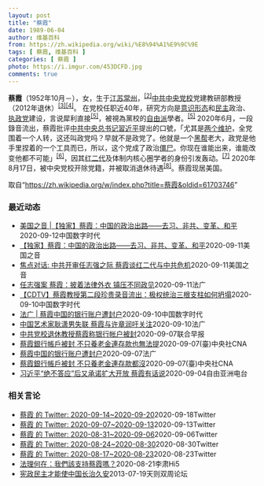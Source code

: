 ```yaml
---
layout: post
title: "蔡霞"
date: 1989-06-04
author: 维基百科
from: https://zh.wikipedia.org/wiki/%E8%94%A1%E9%9C%9E
tags: [ 蔡霞, 维基百科 ]
categories: [ 蔡霞 ]
photo: https://i.imgur.com/453DCFD.jpg
comments: true
---
```

<div class="mw-parser-output">
<p><b>蔡霞</b>（1952年10月<span class="useeditintro" title="Template:BLP editintro">－</span>），女，生于<a href="/wiki/%E6%B1%9F%E8%8B%8F" class="mw-redirect" title="江苏">江苏</a><a href="/wiki/%E5%B8%B8%E5%B7%9E" class="mw-redirect" title="常州">常州</a>，<sup id="cite_ref-tsyzm_2-1" class="reference"><a href="#cite_note-tsyzm-2">[2]</a></sup><a href="/wiki/%E4%B8%AD%E5%85%B1%E4%B8%AD%E5%A4%AE%E5%85%9A%E6%A0%A1" title="中共中央党校">中共中央党校</a>党建教研部教授（2012年退休）<sup id="cite_ref-3" class="reference"><a href="#cite_note-3">[3]</a></sup><sup id="cite_ref-4" class="reference"><a href="#cite_note-4">[4]</a></sup>。 在党校任职近40年，研究方向是<a href="/wiki/%E6%84%8F%E8%AF%86%E5%BD%A2%E6%80%81" class="mw-redirect" title="意识形态">意识形态</a>和<a href="/wiki/%E6%B0%91%E4%B8%BB" title="民主">民主</a>政治、<a href="/wiki/%E5%9F%B7%E6%94%BF%E9%BB%A8" title="執政黨">执政党</a>建设，言说犀利直接<sup id="cite_ref-dq_5-0" class="reference"><a href="#cite_note-dq-5">[5]</a></sup>，被視為黨校的<a href="/wiki/%E8%87%AA%E7%94%B1%E4%B8%BB%E7%BE%A9" class="mw-redirect" title="自由主義">自由派</a>學者。<sup id="cite_ref-dq_5-1" class="reference"><a href="#cite_note-dq-5">[5]</a></sup> 2020年6月，一段錄音流出，蔡霞批评<a href="/wiki/%E4%B8%AD%E5%9B%BD%E5%85%B1%E4%BA%A7%E5%85%9A%E4%B8%AD%E5%A4%AE%E5%A7%94%E5%91%98%E4%BC%9A%E6%80%BB%E4%B9%A6%E8%AE%B0" title="中国共产党中央委员会总书记">中共中央总书记</a><a href="/wiki/%E7%BF%92%E8%BF%91%E5%B9%B3" class="mw-redirect" title="習近平">習近平</a>提出的口號，「尤其是<a href="/wiki/%E4%B8%A4%E4%B8%AA%E7%BB%B4%E6%8A%A4" class="mw-redirect" title="两个维护">两个维护</a>，全党围着一个人转，这还叫政党吗？早就不是政党了。他就是一个<a href="/wiki/%E9%BB%91%E5%B8%AE" class="mw-redirect" title="黑帮">黑帮</a>老大，政党是他手里捏着的一个工具而已，所以，这个党成了政治<a href="/wiki/%E5%83%B5%E5%B0%B8" class="mw-redirect" title="僵尸">僵尸</a>。你现在谁能出来，谁能改变他都不可能」<sup id="cite_ref-VOA0818_6-0" class="reference"><a href="#cite_note-VOA0818-6">[6]</a></sup>，因其<a href="/w/index.php?title=%E7%BA%A2%E4%BA%8C%E4%BB%A3&amp;action=edit&amp;redlink=1" class="new" title="红二代（页面不存在）">红二代</a>及体制内核心圈学者的身份引发轰动。<sup id="cite_ref-bbc0818_7-0" class="reference"><a href="#cite_note-bbc0818-7">[7]</a></sup> 2020年8月17日，被中央党校开除党籍，并被取消退休待遇<sup id="cite_ref-开除_8-0" class="reference"><a href="#cite_note-开除-8">[8]</a></sup>。蔡霞现居美国。
</p>
</div><noscript><img src="//zh.wikipedia.org/wiki/Special:CentralAutoLogin/start?type=1x1" alt="" title="" width="1" height="1" style="border: none; position: absolute;"></noscript>
<div class="printfooter">取自“<a dir="ltr" href="https://zh.wikipedia.org/w/index.php?title=蔡霞&amp;oldid=61703746">https://zh.wikipedia.org/w/index.php?title=蔡霞&amp;oldid=61703746</a>”</div><div id="recent-news"><h3>最近动态</h3><ul><li><a href="https://nodebe4.github.io/waimei/2020-09-12/%E7%BE%8E%E5%9B%BD%E4%B9%8B%E9%9F%B3-%E7%8B%AC%E5%AE%B6-%E8%94%A1%E9%9C%9E-%E4%B8%AD%E5%9B%BD%E7%9A%84%E6%94%BF%E6%B2%BB%E5%87%BA%E8%B7%AF-%E5%8E%BB%E4%B9%A0-%E9%9D%9E%E5%85%B1-%E5%8F%98%E9%9D%A9-%E5%92%8C%E5%B9%B3" title="美国之音 |【独家】蔡霞：中国的政治出路——去习、非共、变革、和平—— 华盛顿 — 几年前，在一个中共“红二代”饭局上，话题谈到了反思。 有人说，我们应该反思到1989——天安门之后这个国家整个...">美国之音 |【独家】蔡霞：中国的政治出路——去习、非共、变革、和平</a><time>2020-09-12</time><a class="tag">中国数字时代</a></li>
<li><a href="https://nodebe4.github.io/waimei/2020-09-11/%E7%8B%AC%E5%AE%B6-%E8%94%A1%E9%9C%9E-%E4%B8%AD%E5%9B%BD%E7%9A%84%E6%94%BF%E6%B2%BB%E5%87%BA%E8%B7%AF-%E5%8E%BB%E4%B9%A0-%E9%9D%9E%E5%85%B1-%E5%8F%98%E9%9D%A9-%E5%92%8C%E5%B9%B3" title="【独家】蔡霞：中国的政治出路——去习、非共、变革、和平—— Fri, 11 Sep 2020 19:15:51 GMT 焦点对话：中共开审任志强之际 蔡霞谈红二代与中共危机 焦点对话: 中共开审...">【独家】蔡霞：中国的政治出路——去习、非共、变革、和平</a><time>2020-09-11</time><a class="tag">美国之音</a></li>
<li><a href="https://nodebe4.github.io/waimei/2020-09-11/%E7%84%A6%E7%82%B9%E5%AF%B9%E8%AF%9D-%E4%B8%AD%E5%85%B1%E5%BC%80%E5%AE%A1%E4%BB%BB%E5%BF%97%E5%BC%BA%E4%B9%8B%E9%99%85-%E8%94%A1%E9%9C%9E%E8%B0%88%E7%BA%A2%E4%BA%8C%E4%BB%A3%E4%B8%8E%E4%B8%AD%E5%85%B1%E5%8D%B1%E6%9C%BA" title="焦点对话: 中共开审任志强之际 蔡霞谈红二代与中共危机—— Fri, 11 Sep 2020 14:55:07 GMT 焦点对话：中共开审任志强之际 蔡霞谈红二代与中共危机 焦点对话: 中共开审...">焦点对话: 中共开审任志强之际 蔡霞谈红二代与中共危机</a><time>2020-09-11</time><a class="tag">美国之音</a></li>
<li><a href="https://nodebe4.github.io/waimei/2020-09-11/%E4%BB%BB%E5%BF%97%E5%BC%BA%E6%A1%88-%E8%94%A1%E9%9C%9E-%E6%8A%AB%E7%9D%80%E6%B3%95%E5%BE%8B%E5%A4%96%E8%A1%A3-%E9%95%87%E5%8E%8B%E4%B8%8D%E5%90%8C%E6%94%BF%E8%A7%81" title="任志强案 蔡霞：披着法律外衣 镇压不同政见—— 11/09/2020 - 15:31 因批评习近平是“黑帮老大”而被开除出党的前中共中央党校教授蔡霞的推特（蔡霞@realcaixia）今天针对北...">任志强案 蔡霞：披着法律外衣 镇压不同政见</a><time>2020-09-11</time><a class="tag">法广</a></li>
<li><a href="https://nodebe4.github.io/waimei/2020-09-10/CDTV-%E8%94%A1%E9%9C%9E%E6%95%99%E6%8E%88%E7%AC%AC%E4%BA%8C%E6%AE%B5%E7%8F%8D%E8%B4%B5%E5%BD%95%E9%9F%B3%E6%B5%81%E5%87%BA-%E6%9E%81%E6%9D%83%E7%BB%9F%E6%B2%BB%E4%B8%89%E6%A0%B9%E6%94%AF%E6%9F%B1%E5%A6%82%E4%BD%95%E5%9D%8D%E5%A1%8C" title="【CDTV】蔡霞教授第二段珍贵录音流出：极权统治三根支柱如何坍塌—— &nbsp; &nbsp; （文字整理或有疏漏，请以原声为准） 其实我们刚才仅仅是从人，从我们现在能采取的做法去说，当然就是眼前要做的事情，如果...">【CDTV】蔡霞教授第二段珍贵录音流出：极权统治三根支柱如何坍塌</a><time>2020-09-10</time><a class="tag">中国数字时代</a></li>
<li><a href="https://nodebe4.github.io/waimei/2020-09-10/%E6%B3%95%E5%B9%BF-%E8%94%A1%E9%9C%9E%E4%B8%AD%E5%9B%BD%E7%9A%84%E9%93%B6%E8%A1%8C%E8%B4%A6%E6%88%B7%E9%81%AD%E5%B0%81%E6%88%B7" title="法广 | 蔡霞中国的银行账户遭封户—— CDT编辑截自蔡霞twitter消息 被开除党籍的中共中央党校退休教授蔡霞今天推文说，她在中国的银行帐号被关闭，中共不只取消她的养老金，连存款都取不出，“...">法广 | 蔡霞中国的银行账户遭封户</a><time>2020-09-10</time><a class="tag">中国数字时代</a></li>
<li><a href="https://nodebe4.github.io/waimei/2020-09-10/%E4%B8%AD%E5%9B%BD%E8%89%BA%E6%9C%AF%E5%AE%B6%E8%80%BF%E6%BD%87%E7%94%B7%E5%A4%B1%E8%81%94-%E8%94%A1%E9%9C%9E%E4%B8%8E%E8%AE%B8%E7%AB%A0%E6%B6%A6%E5%90%81%E5%85%B3%E6%B3%A8" title="中国艺术家耿潇男失联 蔡霞与许章润吁关注—— 10/09/2020 - 11:52 前清华大学教授、因批评中共而一度遭到当局关押的许章润说，他的艺术家好友耿潇男星期三（9月9日）失联，可能已被中...">中国艺术家耿潇男失联 蔡霞与许章润吁关注</a><time>2020-09-10</time><a class="tag">法广</a></li>
<li><a href="https://nodebe4.github.io/waimei/2020-09-07/%E4%B8%AD%E5%85%B1%E5%85%9A%E6%A0%A1%E9%80%80%E4%BC%91%E6%95%99%E6%8E%88%E8%94%A1%E9%9C%9E%E7%A7%B0%E9%93%B6%E8%A1%8C%E5%B8%90%E6%88%B7%E8%A2%AB%E5%B0%81" title="中共党校退休教授蔡霞称银行帐户被封—— 被开除中共党籍的中共中央党校退休教授蔡霞说，她在中国的银行账号已被关闭，“之前的存款都取不出来了”。 蔡霞昨天在社交媒体推特上发文称，家人早前替她去银行取...">中共党校退休教授蔡霞称银行帐户被封</a><time>2020-09-07</time><a class="tag">联合早报</a></li>
<li><a href="https://nodebe4.github.io/waimei/2020-09-07/%E8%94%A1%E9%9C%9E%E9%8A%80%E8%A1%8C%E5%B8%B3%E6%88%B6%E8%A2%AB%E5%B0%81-%E4%B8%8D%E5%8F%AA%E9%A4%8A%E8%80%81%E9%87%91%E9%80%A3%E5%AD%98%E6%AC%BE%E4%B9%9F%E7%84%A1%E6%B3%95%E6%8F%90" title="蔡霞銀行帳戶被封 不只養老金連存款也無法提—— 遭開除黨籍的中共中央黨校退休教授蔡霞7日推文說，她在中國的銀行帳號被關閉，中共不只取消她的養老金，連存款都取不出。（中新社） （中央社記者張淑伶上...">蔡霞銀行帳戶被封 不只養老金連存款也無法提</a><time>2020-09-07</time><a class="tag">(臺)中央社CNA</a></li>
<li><a href="https://nodebe4.github.io/waimei/2020-09-07/%E8%94%A1%E9%9C%9E%E4%B8%AD%E5%9B%BD%E7%9A%84%E9%93%B6%E8%A1%8C%E8%B4%A6%E6%88%B7%E9%81%AD%E5%B0%81%E6%88%B7" title="蔡霞中国的银行账户遭封户—— 07/09/2020 - 17:49 被开除党籍的中共中央党校退休教授蔡霞今天推文说，她在中国的银行帐号被关闭，中共不只取消她的养老金，连存款都取不出，“人们永远想...">蔡霞中国的银行账户遭封户</a><time>2020-09-07</time><a class="tag">法广</a></li>
<li><a href="https://nodebe4.github.io/waimei/2020-09-07/%E8%94%A1%E9%9C%9E%E9%8A%80%E8%A1%8C%E5%B8%B3%E6%88%B6%E8%A2%AB%E5%B0%81-%E4%B8%8D%E5%8F%AA%E9%A4%8A%E8%80%81%E9%87%91%E9%80%A3%E5%AD%98%E6%AC%BE%E9%83%BD%E6%B2%92" title="蔡霞銀行帳戶被封 不只養老金連存款都沒—— （中央社記者張淑伶上海7日電）被開除黨籍的中共中央黨校退休教授蔡霞今天推文說，她在中國的銀行帳號被關閉，中共不只取消她的養老金，連存款都取不出，「人們...">蔡霞銀行帳戶被封  不只養老金連存款都沒</a><time>2020-09-07</time><a class="tag">(臺)中央社CNA</a></li>
<li><a href="https://nodebe4.github.io/waimei/2020-09-04/%E4%B9%A0%E8%BF%91%E5%B9%B3-%E7%BB%9D%E4%B8%8D%E7%AD%94%E5%BA%94-%E5%90%8E%E5%8F%88%E6%89%BF%E8%AF%BA%E6%89%A9%E5%A4%A7%E5%BC%80%E6%94%BE-%E8%94%A1%E9%9C%9E%E6%9C%89%E8%AF%9D%E8%AF%B4" title="习近平“绝不答应”后又承诺扩大开放 蔡霞有话说—— 一连两天，习近平在公开场合作了重要宣示。首先他一连说了五个“绝不答应”，包括把中共与中国人民分离，中国人民绝不答应，语气非常强硬。但是他却在另...">习近平“绝不答应”后又承诺扩大开放  蔡霞有话说</a><time>2020-09-04</time><a class="tag">自由亚洲电台</a></li>
</ul></div><div id="open-opinion"><h3>相关言论</h3><ul><li><a href="https://nodebe4.github.io/opinion/2020-09-18/realcaixia/" title="realcaixia">蔡霞 的 Twitter: 2020-09-14~2020-09-20</a><time>2020-09-18</time><a class="tag">Twitter</a></li>
<li><a href="https://nodebe4.github.io/opinion/2020-09-13/realcaixia/" title="realcaixia">蔡霞 的 Twitter: 2020-09-07~2020-09-13</a><time>2020-09-13</time><a class="tag">Twitter</a></li>
<li><a href="https://nodebe4.github.io/opinion/2020-09-06/realcaixia/" title="realcaixia">蔡霞 的 Twitter: 2020-08-31~2020-09-06</a><time>2020-09-06</time><a class="tag">Twitter</a></li>
<li><a href="https://nodebe4.github.io/opinion/2020-08-30/realcaixia/" title="realcaixia">蔡霞 的 Twitter: 2020-08-24~2020-08-30</a><time>2020-08-30</time><a class="tag">Twitter</a></li>
<li><a href="https://nodebe4.github.io/opinion/2020-08-23/realcaixia/" title="realcaixia">蔡霞 的 Twitter: 2020-08-17~2020-08-23</a><time>2020-08-23</time><a class="tag">Twitter</a></li>
<li><a href="https://nodebe4.github.io/opinion/2020-08-21/%E6%B3%95%E7%90%86%E4%BD%95%E5%9C%A8-%E6%88%91%E5%80%91%E8%A9%B2%E6%94%AF%E6%8C%81%E8%94%A1%E9%9C%9E%E5%97%8E/" title="李肃Hi5">法理何在：我們該支持蔡霞嗎？</a><time>2020-08-21</time><a class="tag">李肃Hi5</a></li>
<li><a href="https://nodebe4.github.io/opinion/2013-07-19/%E5%AE%AA%E6%94%BF%E6%B0%91%E4%B8%BB%E6%89%8D%E8%83%BD%E4%BD%BF%E4%B8%AD%E5%9B%BD%E9%95%BF%E6%B2%BB%E4%B9%85%E5%AE%89/" title="蔡霞">宪政民主才能使中国长治久安</a><time>2013-07-19</time><a class="tag">天则双周论坛</a></li>
</ul></div>